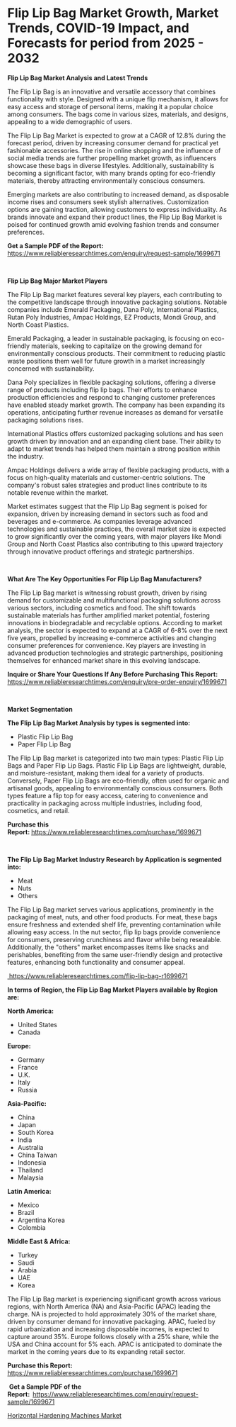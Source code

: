 <p><h1>Flip Lip Bag Market Growth, Market Trends, COVID-19 Impact, and Forecasts for period from 2025 - 2032</h1></p><p><strong>Flip Lip Bag Market Analysis and Latest Trends</strong></p>
<p><p>The Flip Lip Bag is an innovative and versatile accessory that combines functionality with style. Designed with a unique flip mechanism, it allows for easy access and storage of personal items, making it a popular choice among consumers. The bags come in various sizes, materials, and designs, appealing to a wide demographic of users.</p><p>The Flip Lip Bag Market is expected to grow at a CAGR of 12.8% during the forecast period, driven by increasing consumer demand for practical yet fashionable accessories. The rise in online shopping and the influence of social media trends are further propelling market growth, as influencers showcase these bags in diverse lifestyles. Additionally, sustainability is becoming a significant factor, with many brands opting for eco-friendly materials, thereby attracting environmentally conscious consumers.</p><p>Emerging markets are also contributing to increased demand, as disposable income rises and consumers seek stylish alternatives. Customization options are gaining traction, allowing customers to express individuality. As brands innovate and expand their product lines, the Flip Lip Bag Market is poised for continued growth amid evolving fashion trends and consumer preferences.</p></p>
<p><strong>Get a Sample PDF of the Report:&nbsp;</strong> <a href="https://www.reliableresearchtimes.com/enquiry/request-sample/1699671?utm_campaign=3207&utm_medium=2&utm_source=Github&utm_content=ia&utm_term=27032025&utm_id=flip-lip-bag">https://www.reliableresearchtimes.com/enquiry/request-sample/1699671</a></p>
<p>&nbsp;</p>
<p><strong>Flip Lip Bag Major Market Players</strong></p>
<p><p>The Flip Lip Bag market features several key players, each contributing to the competitive landscape through innovative packaging solutions. Notable companies include Emerald Packaging, Dana Poly, International Plastics, Rutan Poly Industries, Ampac Holdings, EZ Products, Mondi Group, and North Coast Plastics.</p><p>Emerald Packaging, a leader in sustainable packaging, is focusing on eco-friendly materials, seeking to capitalize on the growing demand for environmentally conscious products. Their commitment to reducing plastic waste positions them well for future growth in a market increasingly concerned with sustainability.</p><p>Dana Poly specializes in flexible packaging solutions, offering a diverse range of products including flip lip bags. Their efforts to enhance production efficiencies and respond to changing customer preferences have enabled steady market growth. The company has been expanding its operations, anticipating further revenue increases as demand for versatile packaging solutions rises.</p><p>International Plastics offers customized packaging solutions and has seen growth driven by innovation and an expanding client base. Their ability to adapt to market trends has helped them maintain a strong position within the industry.</p><p>Ampac Holdings delivers a wide array of flexible packaging products, with a focus on high-quality materials and customer-centric solutions. The company's robust sales strategies and product lines contribute to its notable revenue within the market.</p><p>Market estimates suggest that the Flip Lip Bag segment is poised for expansion, driven by increasing demand in sectors such as food and beverages and e-commerce. As companies leverage advanced technologies and sustainable practices, the overall market size is expected to grow significantly over the coming years, with major players like Mondi Group and North Coast Plastics also contributing to this upward trajectory through innovative product offerings and strategic partnerships.</p></p>
<p>&nbsp;</p>
<p><strong>What Are The Key Opportunities For Flip Lip Bag Manufacturers?</strong></p>
<p><p>The Flip Lip Bag market is witnessing robust growth, driven by rising demand for customizable and multifunctional packaging solutions across various sectors, including cosmetics and food. The shift towards sustainable materials has further amplified market potential, fostering innovations in biodegradable and recyclable options. According to market analysis, the sector is expected to expand at a CAGR of 6-8% over the next five years, propelled by increasing e-commerce activities and changing consumer preferences for convenience. Key players are investing in advanced production technologies and strategic partnerships, positioning themselves for enhanced market share in this evolving landscape.</p></p>
<p><strong>Inquire or Share Your Questions If Any Before Purchasing This Report:</strong> <a href="https://www.reliableresearchtimes.com/enquiry/pre-order-enquiry/1699671?utm_campaign=3207&utm_medium=2&utm_source=Github&utm_content=ia&utm_term=27032025&utm_id=flip-lip-bag">https://www.reliableresearchtimes.com/enquiry/pre-order-enquiry/1699671</a></p>
<p>&nbsp;</p>
<p><strong>Market Segmentation</strong></p>
<p><strong>The Flip Lip Bag Market Analysis by types is segmented into:</strong></p>
<p><ul><li>Plastic Flip Lip Bag</li><li>Paper Flip Lip Bag</li></ul></p>
<p><p>The Flip Lip Bag market is categorized into two main types: Plastic Flip Lip Bags and Paper Flip Lip Bags. Plastic Flip Lip Bags are lightweight, durable, and moisture-resistant, making them ideal for a variety of products. Conversely, Paper Flip Lip Bags are eco-friendly, often used for organic and artisanal goods, appealing to environmentally conscious consumers. Both types feature a flip top for easy access, catering to convenience and practicality in packaging across multiple industries, including food, cosmetics, and retail.</p></p>
<p><strong>Purchase this Report:&nbsp;</strong><a href="https://www.reliableresearchtimes.com/purchase/1699671?utm_campaign=3207&utm_medium=2&utm_source=Github&utm_content=ia&utm_term=27032025&utm_id=flip-lip-bag">https://www.reliableresearchtimes.com/purchase/1699671</a></p>
<p>&nbsp;</p>
<p><strong>The Flip Lip Bag Market Industry Research by Application is segmented into:</strong></p>
<p><ul><li>Meat</li><li>Nuts</li><li>Others</li></ul></p>
<p><p>The Flip Lip Bag market serves various applications, prominently in the packaging of meat, nuts, and other food products. For meat, these bags ensure freshness and extended shelf life, preventing contamination while allowing easy access. In the nut sector, flip lip bags provide convenience for consumers, preserving crunchiness and flavor while being resealable. Additionally, the "others" market encompasses items like snacks and perishables, benefiting from the same user-friendly design and protective features, enhancing both functionality and consumer appeal.</p></p>
<p><a href="https://www.reliableresearchtimes.com/flip-lip-bag-r1699671?utm_campaign=3207&utm_medium=2&utm_source=Github&utm_content=ia&utm_term=27032025&utm_id=flip-lip-bag">&nbsp;https://www.reliableresearchtimes.com/flip-lip-bag-r1699671</a></p>
<p><strong>In terms of Region, the Flip Lip Bag Market Players available by Region are:</strong></p>
<p>
    <p> <strong> North America: </strong>
        <ul>
            <li>United States</li>
            <li>Canada</li>
        </ul>
        </p> 
    <p> <strong> Europe: </strong>
        <ul>
            <li>Germany</li>
            <li>France</li>
            <li>U.K.</li>
            <li>Italy</li>
            <li>Russia</li>
        </ul>
        </p> 
    <p> <strong> Asia-Pacific: </strong>
        <ul>
            <li>China</li>
            <li>Japan</li>
            <li>South Korea</li>
            <li>India</li>
            <li>Australia</li>
            <li>China Taiwan</li>
            <li>Indonesia</li>
            <li>Thailand</li>
            <li>Malaysia</li>
        </ul>
        </p> 
    <p> <strong> Latin America: </strong>
        <ul>
            <li>Mexico</li>
            <li>Brazil</li>
            <li>Argentina Korea</li>
            <li>Colombia</li>
        </ul>
        </p> 
    <p> <strong> Middle East & Africa: </strong>
        <ul>
            <li>Turkey</li>
            <li>Saudi</li>
            <li>Arabia</li>
            <li>UAE</li>
            <li>Korea</li>
        </ul>
    </p>
    </p>
<p><p>The Flip Lip Bag market is experiencing significant growth across various regions, with North America (NA) and Asia-Pacific (APAC) leading the charge. NA is projected to hold approximately 30% of the market share, driven by consumer demand for innovative packaging. APAC, fueled by rapid urbanization and increasing disposable incomes, is expected to capture around 35%. Europe follows closely with a 25% share, while the USA and China account for 5% each. APAC is anticipated to dominate the market in the coming years due to its expanding retail sector.</p></p>
<p><strong>Purchase this Report: </strong><a href="https://www.reliableresearchtimes.com/purchase/1699671?utm_campaign=3207&utm_medium=2&utm_source=Github&utm_content=ia&utm_term=27032025&utm_id=flip-lip-bag">https://www.reliableresearchtimes.com/purchase/1699671</a></p>
<p>&nbsp;<strong>Get a Sample PDF of the Report:&nbsp;&nbsp;</strong><a href="https://www.reliableresearchtimes.com/enquiry/request-sample/1699671?utm_campaign=3207&utm_medium=2&utm_source=Github&utm_content=ia&utm_term=27032025&utm_id=flip-lip-bag">https://www.reliableresearchtimes.com/enquiry/request-sample/1699671</a></p>
<p><strong></strong></p>
<p><p><a href="https://github.com/JubayerMia832/Market-Research-Report-List-2/blob/main/horizontal-hardening-machines-market.md?utm_campaign=3207&utm_medium=2&utm_source=Github&utm_content=ia&utm_term=27032025&utm_id=flip-lip-bag">Horizontal Hardening Machines Market</a></p></p>